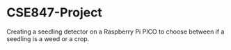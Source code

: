 # CSE847-Project
Creating a seedling detector on a Raspberry Pi PICO to choose between if a seedling is a weed or a crop.
